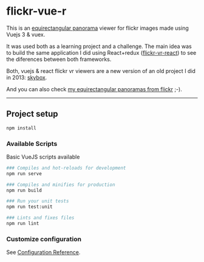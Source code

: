 # flickr-vue-r
This is an [equirectangular panorama](https://wiki.panotools.org/Equirectangular_Projection) viewer for flickr images made using Vuejs 3 & vuex.

It was used both as a learning project and a challenge. The main idea was to build the same application I did using React+redux ([flickr-vr-react](https://github.com/si7o/flickr-vr-react/)) to see the diferences between both frameworks.

Both, vuejs & react flickr vr viewers are a new version of an old project I did in 2013: [skybox](https://github.com/si7o/skybox).

And you can also check [my equirectangular panoramas from flickr](https://si7o.github.io/flickr-vue-r/#/photos/sitoo/) ;-). 

-----------------------------

## Project setup
```bash
npm install
```

### Available Scripts

Basic VueJS scripts available

```bash
### Compiles and hot-reloads for development
npm run serve 

### Compiles and minifies for production
npm run build

### Run your unit tests
npm run test:unit

### Lints and fixes files
npm run lint
```

### Customize configuration
See [Configuration Reference](https://cli.vuejs.org/config/).
